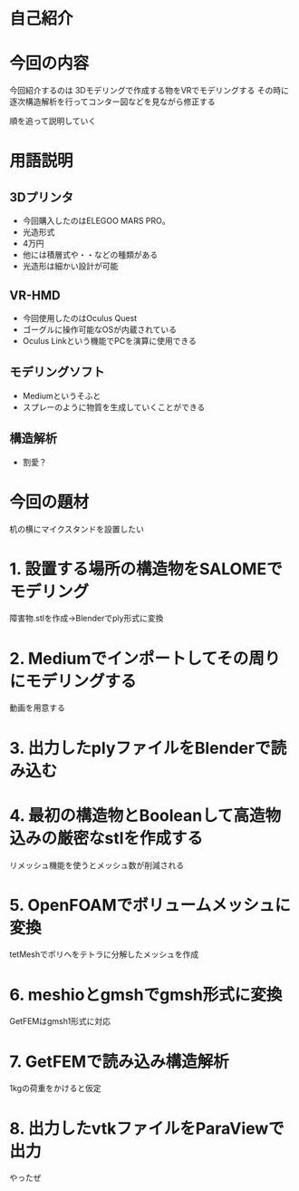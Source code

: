 # 自己紹介

# 今回の内容

今回紹介するのは
3Dモデリングで作成する物をVRでモデリングする
その時に逐次構造解析を行ってコンター図などを見ながら修正する

順を追って説明していく

# 用語説明

## 3Dプリンタ

- 今回購入したのはELEGOO MARS PRO。
- 光造形式
- 4万円
- 他には積層式や・・などの種類がある
- 光造形は細かい設計が可能

## VR-HMD

- 今回使用したのはOculus Quest
- ゴーグルに操作可能なOSが内蔵されている
- Oculus Linkという機能でPCを演算に使用できる

## モデリングソフト

- Mediumというそふと
- スプレーのように物質を生成していくことができる

## 構造解析

- 割愛？

# 今回の題材

机の横にマイクスタンドを設置したい

# 1. 設置する場所の構造物をSALOMEでモデリング

障害物.stlを作成→Blenderでply形式に変換

# 2. Mediumでインポートしてその周りにモデリングする

動画を用意する

# 3. 出力したplyファイルをBlenderで読み込む

# 4. 最初の構造物とBooleanして高造物込みの厳密なstlを作成する

リメッシュ機能を使うとメッシュ数が削減される

# 5. OpenFOAMでボリュームメッシュに変換

tetMeshでポリヘをテトラに分解したメッシュを作成

# 6. meshioとgmshでgmsh形式に変換

GetFEMはgmsh1形式に対応

# 7. GetFEMで読み込み構造解析

1kgの荷重をかけると仮定

# 8. 出力したvtkファイルをParaViewで出力

やったぜ

